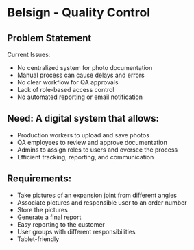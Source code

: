 # Belsign - Quality Control

## Problem Statement
Current Issues:
- No centralized system for photo documentation
- Manual process can cause delays and errors
- No clear workflow for QA approvals
- Lack of role-based access control
- No automated reporting or email notification

## Need: A digital system that allows:
- Production workers to upload and save photos
- QA employees to review and approve documentation
- Admins to assign roles to users and oversee the process
- Efficient tracking, reporting, and communication

## Requirements:
- Take pictures of an expansion joint from different angles
- Associate pictures and responsible user to an order number
- Store the pictures
- Generate a final report
- Easy reporting to the customer
- User groups with different responsibilities
- Tablet-friendly
